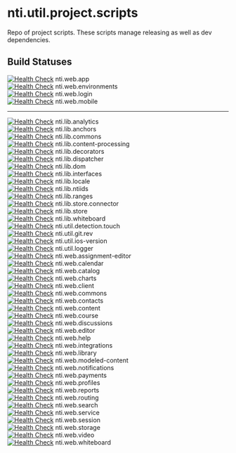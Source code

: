 # nti.util.project.scripts

Repo of project scripts. These scripts manage releasing as well as dev dependencies.

## Build Statuses

[![Health Check](https://github.com/NextThought/nti.web.app/workflows/Project%20Health/badge.svg)](https://github.com/NextThought/nti.web.app/actions) nti.web.app<br/>
[![Health Check](https://github.com/NextThought/nti.web.environments/workflows/Project%20Health/badge.svg)](https://github.com/NextThought/nti.web.environments/actions) nti.web.environments<br/>
[![Health Check](https://github.com/NextThought/nti.web.login/workflows/Project%20Health/badge.svg)](https://github.com/NextThought/nti.web.login/actions) nti.web.login<br/>
[![Health Check](https://github.com/NextThought/nti.web.mobile/workflows/Project%20Health/badge.svg)](https://github.com/NextThought/nti.web.mobile/actions) nti.web.mobile<br/>

---

[![Health Check](https://github.com/NextThought/nti.lib.analytics/workflows/Project%20Health/badge.svg)](https://github.com/NextThought/nti.lib.analytics/actions) nti.lib.analytics<br/>
[![Health Check](https://github.com/NextThought/nti.lib.anchors/workflows/Project%20Health/badge.svg)](https://github.com/NextThought/nti.lib.anchors/actions) nti.lib.anchors<br/>
[![Health Check](https://github.com/NextThought/nti.lib.commons/workflows/Project%20Health/badge.svg)](https://github.com/NextThought/nti.lib.commons/actions) nti.lib.commons<br/>
[![Health Check](https://github.com/NextThought/nti.lib.content-processing/workflows/Project%20Health/badge.svg)](https://github.com/NextThought/nti.lib.content-processing/actions) nti.lib.content-processing<br/>
[![Health Check](https://github.com/NextThought/nti.lib.decorators/workflows/Project%20Health/badge.svg)](https://github.com/NextThought/nti.lib.decorators/actions) nti.lib.decorators<br/>
[![Health Check](https://github.com/NextThought/nti.lib.dispatcher/workflows/Project%20Health/badge.svg)](https://github.com/NextThought/nti.lib.dispatcher/actions) nti.lib.dispatcher<br/>
[![Health Check](https://github.com/NextThought/nti.lib.dom/workflows/Project%20Health/badge.svg)](https://github.com/NextThought/nti.lib.dom/actions) nti.lib.dom<br/>
[![Health Check](https://github.com/NextThought/nti.lib.interfaces/workflows/Project%20Health/badge.svg)](https://github.com/NextThought/nti.lib.interfaces/actions) nti.lib.interfaces<br/>
[![Health Check](https://github.com/NextThought/nti.lib.locale/workflows/Project%20Health/badge.svg)](https://github.com/NextThought/nti.lib.locale/actions) nti.lib.locale<br/>
[![Health Check](https://github.com/NextThought/nti.lib.ntiids/workflows/Project%20Health/badge.svg)](https://github.com/NextThought/nti.lib.ntiids/actions) nti.lib.ntiids<br/>
[![Health Check](https://github.com/NextThought/nti.lib.ranges/workflows/Project%20Health/badge.svg)](https://github.com/NextThought/nti.lib.ranges/actions) nti.lib.ranges<br/>
[![Health Check](https://github.com/NextThought/nti.lib.store.connector/workflows/Project%20Health/badge.svg)](https://github.com/NextThought/nti.lib.store.connector/actions) nti.lib.store.connector<br/>
[![Health Check](https://github.com/NextThought/nti.lib.store/workflows/Project%20Health/badge.svg)](https://github.com/NextThought/nti.lib.store/actions) nti.lib.store<br/>
[![Health Check](https://github.com/NextThought/nti.lib.whiteboard/workflows/Project%20Health/badge.svg)](https://github.com/NextThought/nti.lib.whiteboard/actions) nti.lib.whiteboard<br/>
[![Health Check](https://github.com/NextThought/nti.util.detection.touch/workflows/Project%20Health/badge.svg)](https://github.com/NextThought/nti.util.detection.touch/actions) nti.util.detection.touch<br/>
[![Health Check](https://github.com/NextThought/nti.util.git.rev/workflows/Project%20Health/badge.svg)](https://github.com/NextThought/nti.util.git.rev/actions) nti.util.git.rev<br/>
[![Health Check](https://github.com/NextThought/nti.util.ios-version/workflows/Project%20Health/badge.svg)](https://github.com/NextThought/nti.util.ios-version/actions) nti.util.ios-version<br/>
[![Health Check](https://github.com/NextThought/nti.util.logger/workflows/Project%20Health/badge.svg)](https://github.com/NextThought/nti.util.logger/actions) nti.util.logger<br/>
[![Health Check](https://github.com/NextThought/nti.web.assignment-editor/workflows/Project%20Health/badge.svg)](https://github.com/NextThought/nti.web.assignment-editor/actions) nti.web.assignment-editor<br/>
[![Health Check](https://github.com/NextThought/nti.web.calendar/workflows/Project%20Health/badge.svg)](https://github.com/NextThought/nti.web.calendar/actions) nti.web.calendar<br/>
[![Health Check](https://github.com/NextThought/nti.web.catalog/workflows/Project%20Health/badge.svg)](https://github.com/NextThought/nti.web.catalog/actions) nti.web.catalog<br/>
[![Health Check](https://github.com/NextThought/nti.web.charts/workflows/Project%20Health/badge.svg)](https://github.com/NextThought/nti.web.charts/actions) nti.web.charts<br/>
[![Health Check](https://github.com/NextThought/nti.web.client/workflows/Project%20Health/badge.svg)](https://github.com/NextThought/nti.web.client/actions) nti.web.client<br/>
[![Health Check](https://github.com/NextThought/nti.web.commons/workflows/Project%20Health/badge.svg)](https://github.com/NextThought/nti.web.commons/actions) nti.web.commons<br/>
[![Health Check](https://github.com/NextThought/nti.web.contacts/workflows/Project%20Health/badge.svg)](https://github.com/NextThought/nti.web.contacts/actions) nti.web.contacts<br/>
[![Health Check](https://github.com/NextThought/nti.web.content/workflows/Project%20Health/badge.svg)](https://github.com/NextThought/nti.web.content/actions) nti.web.content<br/>
[![Health Check](https://github.com/NextThought/nti.web.course/workflows/Project%20Health/badge.svg)](https://github.com/NextThought/nti.web.course/actions) nti.web.course<br/>
[![Health Check](https://github.com/NextThought/nti.web.discussions/workflows/Project%20Health/badge.svg)](https://github.com/NextThought/nti.web.discussions/actions) nti.web.discussions<br/>
[![Health Check](https://github.com/NextThought/nti.web.editor/workflows/Project%20Health/badge.svg)](https://github.com/NextThought/nti.web.editor/actions) nti.web.editor<br/>
[![Health Check](https://github.com/NextThought/nti.web.help/workflows/Project%20Health/badge.svg)](https://github.com/NextThought/nti.web.help/actions) nti.web.help<br/>
[![Health Check](https://github.com/NextThought/nti.web.integrations/workflows/Project%20Health/badge.svg)](https://github.com/NextThought/nti.web.integrations/actions) nti.web.integrations<br/>
[![Health Check](https://github.com/NextThought/nti.web.library/workflows/Project%20Health/badge.svg)](https://github.com/NextThought/nti.web.library/actions) nti.web.library<br/>
[![Health Check](https://github.com/NextThought/nti.web.modeled-content/workflows/Project%20Health/badge.svg)](https://github.com/NextThought/nti.web.modeled-content/actions) nti.web.modeled-content<br/>
[![Health Check](https://github.com/NextThought/nti.web.notifications/workflows/Project%20Health/badge.svg)](https://github.com/NextThought/nti.web.notifications/actions) nti.web.notifications<br/>
[![Health Check](https://github.com/NextThought/nti.web.payments/workflows/Project%20Health/badge.svg)](https://github.com/NextThought/nti.web.payments/actions) nti.web.payments<br/>
[![Health Check](https://github.com/NextThought/nti.web.profiles/workflows/Project%20Health/badge.svg)](https://github.com/NextThought/nti.web.profiles/actions) nti.web.profiles<br/>
[![Health Check](https://github.com/NextThought/nti.web.reports/workflows/Project%20Health/badge.svg)](https://github.com/NextThought/nti.web.reports/actions) nti.web.reports<br/>
[![Health Check](https://github.com/NextThought/nti.web.routing/workflows/Project%20Health/badge.svg)](https://github.com/NextThought/nti.web.routing/actions) nti.web.routing<br/>
[![Health Check](https://github.com/NextThought/nti.web.search/workflows/Project%20Health/badge.svg)](https://github.com/NextThought/nti.web.search/actions) nti.web.search<br/>
[![Health Check](https://github.com/NextThought/nti.web.service/workflows/Project%20Health/badge.svg)](https://github.com/NextThought/nti.web.service/actions) nti.web.service<br/>
[![Health Check](https://github.com/NextThought/nti.web.session/workflows/Project%20Health/badge.svg)](https://github.com/NextThought/nti.web.session/actions) nti.web.session<br/>
[![Health Check](https://github.com/NextThought/nti.web.storage/workflows/Project%20Health/badge.svg)](https://github.com/NextThought/nti.web.storage/actions) nti.web.storage<br/>
[![Health Check](https://github.com/NextThought/nti.web.video/workflows/Project%20Health/badge.svg)](https://github.com/NextThought/nti.web.video/actions) nti.web.video<br/>
[![Health Check](https://github.com/NextThought/nti.web.whiteboard/workflows/Project%20Health/badge.svg)](https://github.com/NextThought/nti.web.whiteboard/actions) nti.web.whiteboard<br/>
